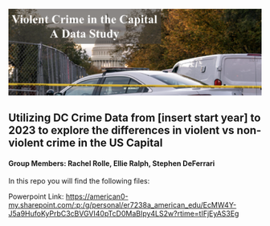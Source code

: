 ![Cover photo of police car and US capital](https://github.com/rchlrolle/big_data_project/blob/main/images/cover_photo.png)
## Utilizing DC Crime Data from [insert start year] to 2023 to explore the differences in violent vs non-violent crime in the US Capital
#### Group Members: Rachel Rolle, Ellie Ralph, Stephen DeFerrari

In this repo you will find the following files:




Powerpoint Link:
https://american0-my.sharepoint.com/:p:/g/personal/er7238a_american_edu/EcMW4Y-J5a9HufoKyPrbC3cBVGVI40pTcD0MaBIpy4LS2w?rtime=tIFjEyAS3Eg
